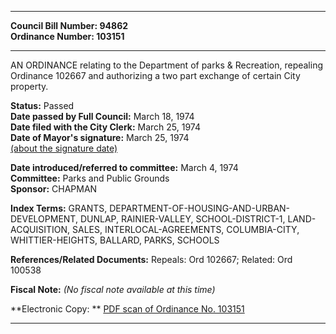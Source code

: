 * * * * *  
  
**Council Bill Number: [](#h0)[](#h2)94862**   
**Ordinance Number: 103151**  
  
* * * * *  
  
AN ORDINANCE relating to the Department of parks & Recreation, repealing Ordinance 102667 and authorizing a two part exchange of certain City property.  
  
**Status:** Passed   
**Date passed by Full Council:** March 18, 1974   
**Date filed with the City Clerk:** March 25, 1974   
**Date of Mayor's signature:** March 25, 1974   
[(about the signature date)](/~public/approvaldate.htm)   
  
  
**Date introduced/referred to committee:** March 4, 1974   
**Committee:** Parks and Public Grounds   
**Sponsor:** CHAPMAN   
  
**Index Terms:** GRANTS, DEPARTMENT-OF-HOUSING-AND-URBAN-DEVELOPMENT, DUNLAP, RAINIER-VALLEY, SCHOOL-DISTRICT-1, LAND-ACQUISITION, SALES, INTERLOCAL-AGREEMENTS, COLUMBIA-CITY, WHITTIER-HEIGHTS, BALLARD, PARKS, SCHOOLS  
  
**References/Related Documents:** Repeals: Ord 102667; Related: Ord 100538  
  
**Fiscal Note:** *(No fiscal note available at this time)*  
  
**Electronic Copy: ** [PDF scan of Ordinance No. 103151](/~archives/Ordinances/Ord_103151.pdf)  
  
* * * * *  
